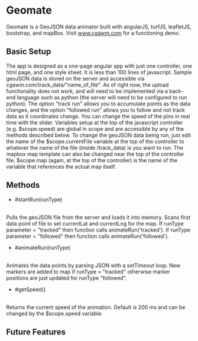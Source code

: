 # Geomate
Geomate is a GeoJSON data animator built with angularJS, turfJS, leafletJS, bootstrap, and mapBox.
Visit www.cgawm.com for a functioning demo.

## Basic Setup
The app is designed as a one-page angular app with just one controller, one html page, and one style sheet. It is less than 100 lines of javascript. Sample geoJSON data is stored on the server and accessible via cgawm.com/track_data/"name_of_file". As of right now, the upload functionality does not work, and will need to be implemented via a back-end language such as python (the server will need to be configured to run python). The option "track run"
allows you to accumulate points as the data changes, and the option "followed run" allows you to follow and not track data as it coordinates change.
You can change the speed of the pins in real time with the slider. Variables setup at the top of the javascript controller (e.g. $scope.speed) are global in scope and are accessible by any of the methods described below. To change the geoJSON data being run, just edit the name of the $scope.currentFile variable at the top of the controller to whatever the name of the file (inside /track_data) is you want to run. The mapbox map template can also be changed near the top of the controller file. $scope.map (again, at the top of the controller) is the name of the variable that references the actual map itself.

## Methods

* #startRun(runType)
<br />
Pulls the geoJSON file from the server and loads it into memory. Scans first data point of file to set currentLat and currentLng for the map. If runType parameter = "tracked" then function calls animateRun('tracked'). If runType parameter = "followed" then function calls animateRun('followed').

* #animateRun(runType)
<br />
Animates the data points by parsing JSON with a setTimeout loop. New markers are added to map if runType = "tracked" otherwise marker positions are just updated for runType "followed".

* #getSpeed()
<br />
Returns the current speed of the animation. Default is 200 ms and can be changed by the $scope.speed variable.


## Future Features
